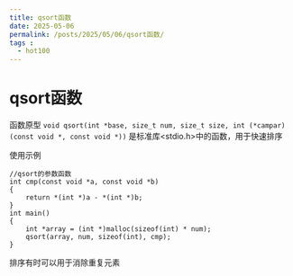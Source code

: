 ```yaml
---
title: qsort函数
date: 2025-05-06
permalink: /posts/2025/05/06/qsort函数/
tags :
  - hot100
---
```


# qsort函数
函数原型
`void qsort(int *base, size_t num, size_t size, int (*campar)(const void *, const void *))`
是标准库<stdio.h>中的函数，用于快速排序

使用示例
```
//qsort的参数函数
int cmp(const void *a, const void *b)
{
    return *(int *)a - *(int *)b;
}
int main()
{
    int *array = (int *)malloc(sizeof(int) * num);
    qsort(array, num, sizeof(int), cmp);
}
```
排序有时可以用于消除重复元素